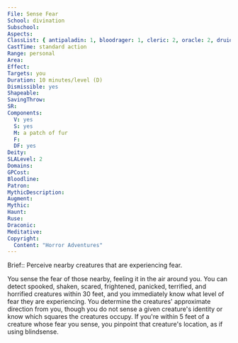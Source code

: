 ```yaml
---
File: Sense Fear
School: divination
Subschool: 
Aspects: 
ClassList: { antipaladin: 1, bloodrager: 1, cleric: 2, oracle: 2, druid: 2, inquisitor: 2, medium: 1, mesmerist: 2, occultist: 2, psychic: 2, ranger: 2, shaman: 2, spiritualist: 2, witch: 2 }
CastTime: standard action
Range: personal
Area: 
Effect: 
Targets: you
Duration: 10 minutes/level (D)
Dismissible: yes
Shapeable: 
SavingThrow: 
SR: 
Components:
  V: yes
  S: yes
  M: a patch of fur
  F: 
  DF: yes
Deity: 
SLALevel: 2
Domains: 
GPCost: 
Bloodline: 
Patron: 
MythicDescription: 
Augment: 
Mythic: 
Haunt: 
Ruse: 
Draconic: 
Meditative: 
Copyright:
  Content: "Horror Adventures"
---
```

Brief:: Perceive nearby creatures that are experiencing fear.

You sense the fear of those nearby, feeling it in the air around you. You can detect spooked, shaken, scared, frightened, panicked, terrified, and horrified creatures within 30 feet, and you immediately know what level of fear they are experiencing. You determine the creatures' approximate direction from you, though you do not sense a given creature's identity or know which squares the creatures occupy. If you're within 5 feet of a creature whose fear you sense, you pinpoint that creature's location, as if using blindsense.
